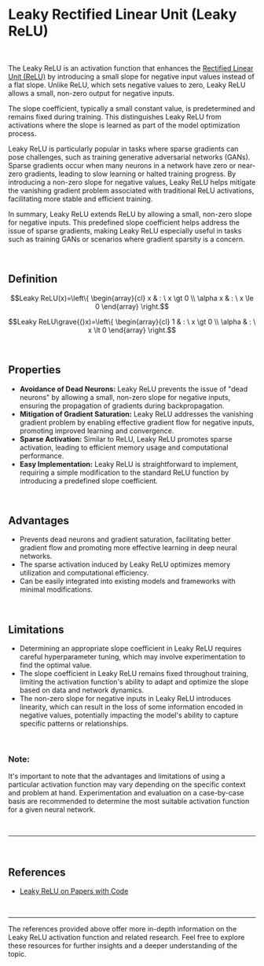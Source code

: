 # **Leaky Rectified Linear Unit (Leaky ReLU)**

<br>

The Leaky ReLU is an activation function that enhances the [Rectified Linear Unit (ReLU)](/research_notes/activation_functions/rectifier_activation_functions/relu.md) by introducing a small slope for negative input values instead of a flat slope. Unlike ReLU, which sets negative values to zero, Leaky ReLU allows a small, non-zero output for negative inputs.

The slope coefficient, typically a small constant value, is predetermined and remains fixed during training. This distinguishes Leaky ReLU from activations where the slope is learned as part of the model optimization process.

Leaky ReLU is particularly popular in tasks where sparse gradients can pose challenges, such as training generative adversarial networks (GANs). Sparse gradients occur when many neurons in a network have zero or near-zero gradients, leading to slow learning or halted training progress. By introducing a non-zero slope for negative values, Leaky ReLU helps mitigate the vanishing gradient problem associated with traditional ReLU activations, facilitating more stable and efficient training.

In summary, Leaky ReLU extends ReLU by allowing a small, non-zero slope for negative inputs. This predefined slope coefficient helps address the issue of sparse gradients, making Leaky ReLU especially useful in tasks such as training GANs or scenarios where gradient sparsity is a concern.

<br>

## **Definition**

$$Leaky ReLU(x)=\left\{ \begin{array}{cl} x & : \ x \gt 0 \\ \alpha x & : \ x \le 0 \end{array} \right.$$

$$Leaky ReLU\grave{(}x)=\left\{ \begin{array}{cl} 1 & : \ x \gt 0 \\ \alpha & : \ x \lt 0 \end{array} \right.$$

<br>

## **Properties**

- **Avoidance of Dead Neurons:** Leaky ReLU prevents the issue of "dead neurons" by allowing a small, non-zero slope for negative inputs, ensuring the propagation of gradients during backpropagation.
- **Mitigation of Gradient Saturation:** Leaky ReLU addresses the vanishing gradient problem by enabling effective gradient flow for negative inputs, promoting improved learning and convergence.
- **Sparse Activation:** Similar to ReLU, Leaky ReLU promotes sparse activation, leading to efficient memory usage and computational performance.
- **Easy Implementation:** Leaky ReLU is straightforward to implement, requiring a simple modification to the standard ReLU function by introducing a predefined slope coefficient.

<br>

## **Advantages**

* Prevents dead neurons and gradient saturation, facilitating better gradient flow and promoting more effective learning in deep neural networks.
* The sparse activation induced by Leaky ReLU optimizes memory utilization and computational efficiency.
* Can be easily integrated into existing models and frameworks with minimal modifications.

<br>

## **Limitations**

* Determining an appropriate slope coefficient in Leaky ReLU requires careful hyperparameter tuning, which may involve experimentation to find the optimal value.
* The slope coefficient in Leaky ReLU remains fixed throughout training, limiting the activation function's ability to adapt and optimize the slope based on data and network dynamics.
* The non-zero slope for negative inputs in Leaky ReLU introduces linearity, which can result in the loss of some information encoded in negative values, potentially impacting the model's ability to capture specific patterns or relationships.

<br>

### **Note:**

It's important to note that the advantages and limitations of using a particular activation function may vary depending on the specific context and problem at hand. Experimentation and evaluation on a case-by-case basis are recommended to determine the most suitable activation function for a given neural network.

<br>

---

<br>

## References

- [Leaky ReLU on Papers with Code](https://paperswithcode.com/method/leaky-relu)

<br>

---

The references provided above offer more in-depth information on the Leaky ReLU activation function and related research. Feel free to explore these resources for further insights and a deeper understanding of the topic.